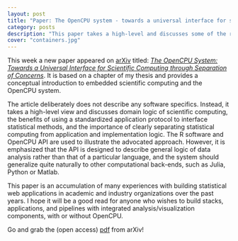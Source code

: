 ```yaml
---
layout: post
title: "Paper: The OpenCPU system - towards a universal interface for scientific computing through separation of concerns"
category: posts
description: "This paper takes a high-level and discusses some of the relevant domain logic of scientific computing, the benefits of using a standardized application protocol to interface statistical software, and the importance of clearly separating statistical computing from application and implementation logic"
cover: "containers.jpg"
---
```


This week a new paper appeared on [arXiv](http://arxiv.org/a/ooms_j_1) titled: [*The OpenCPU System: Towards a Universal Interface for Scientific Computing through Separation of Concerns*](http://arxiv.org/abs/1406.4806). It is based on a chapter of my thesis and provides a  conceptual introduction to embedded scientific computing and the OpenCPU system.

The article deliberately does not describe any software specifics. Instead, it takes a high-level view and discusses domain logic of scientific computing, the benefits of using a standardized application protocol to interface statistical methods, and the importance of clearly separating statistical computing from application and implementation logic. The R software and OpenCPU API are used to illustrate the advocated approach. However, it is emphasized that the API is designed to describe general logic of data analysis rather than that of a particular language, and the system should generalize quite naturally to other computational back-ends, such as Julia, Python or Matlab.

This paper is an accumulation of many experiences with building statistical web applications in academic and industry organizations over the past years. I hope it will be a good read for anyone who wishes to build stacks, applications, and pipelines with integrated analysis/visualization components, with or without OpenCPU. 

Go and grab the (open access) [pdf](http://arxiv.org/abs/1406.4806) from arXiv! 

